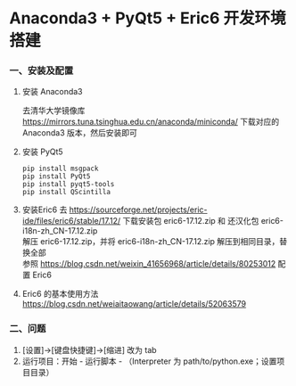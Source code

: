 
# Anaconda3 + PyQt5 + Eric6 开发环境搭建

### 一、安装及配置
1. 安装 Anaconda3

    去清华大学镜像库 https://mirrors.tuna.tsinghua.edu.cn/anaconda/miniconda/ 下载对应的 Anaconda3 版本，然后安装即可
2. 安装 PyQt5
    ```
    pip install msgpack
    pip install PyQt5
    pip install pyqt5-tools
    pip install QScintilla
    ```
3. 安装Eric6
    去 https://sourceforge.net/projects/eric-ide/files/eric6/stable/17.12/ 下载安装包 eric6-17.12.zip 和 还汉化包 eric6-i18n-zh_CN-17.12.zip <br>
    解压 eric6-17.12.zip，并将 eric6-i18n-zh_CN-17.12.zip 解压到相同目录，替换全部<br>
    参照 https://blog.csdn.net/weixin_41656968/article/details/80253012 配置 Eric6
4. Eric6 的基本使用方法
    https://blog.csdn.net/weiaitaowang/article/details/52063579

### 二、问题
1. [设置]->[键盘快捷键]->[缩进] 改为 tab
2. 运行项目：开始 - 运行脚本 - （Interpreter 为 path/to/python.exe；设置项目目录）